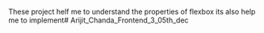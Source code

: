 These project helf me to understand the properties of flexbox its also help me to implement# Arijit_Chanda_Frontend_3_05th_dec
